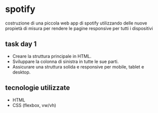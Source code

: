 # spotify

costruzione di una piccola web app di spotify utilizzando delle nuove propietà di misura per rendere le pagine responsive per tutti i dispositivi

## task day 1

- Creare la struttura principale in HTML.
- Sviluppare la colonna di sinistra in tutte le sue parti.
- Assicurare una struttura solida e responsive per mobile, tablet e desktop.

## tecnologie utilizzate

 - HTML
 - CSS (flexbox, vw/vh)